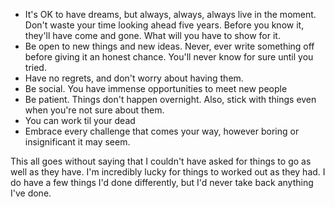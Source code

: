 * It's OK to have dreams, but always, always, always live in the moment. Don't waste your time looking ahead five years. Before you know it, they'll have come and gone. What will you have to show for it.
* Be open to new things and new ideas. Never, ever write something off before giving it an honest chance. You'll never know for sure until you tried.
* Have no regrets, and don't worry about having them.
* Be social. You have immense opportunities to meet new people
* Be patient. Things don't happen overnight. Also, stick with things even when you're not sure about them.
* You can work til your dead
* Embrace every challenge that comes your way, however boring or insignificant it may seem.

This all goes without saying that I couldn't have asked for things to go as well as they have. I'm incredibly lucky for things to worked out as they had. I do have a few things I'd done differently, but I'd never take back anything I've done.